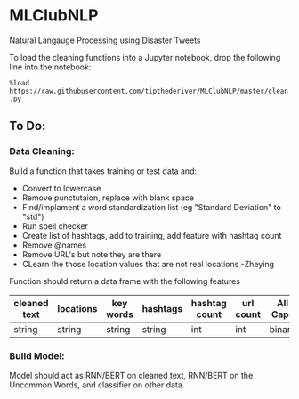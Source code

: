 # MLClubNLP
Natural Langauge Processing using Disaster Tweets

To load the cleaning functions into a Jupyter notebook, drop the following line into the notebook:

`%load https://raw.githubusercontent.com/tipthederiver/MLClubNLP/master/clean.py`


## To Do:

### Data Cleaning:

Build a function that takes training or test data and:

* Convert to lowercase 
* Remove punctutaion, replace with blank space
* Find/implament a word standardization list (eg "Standard Deviation" to "std")
* Run spell checker
* Create list of hashtags, add to training, add feature with hashtag count
* Remove @names
* Remove URL's but note they are there
* CLearn the those location values that are not real locations -Zheying 

Function should return a data frame with the following features

|cleaned text|locations|key words|hashtags|hashtag count|url count|All Caps|Uncommon Words|
|-|-|-|-|-|-|-|-|
|string|string|string|string|int|int|binary|string|


### Build Model:

Model should act as RNN/BERT on cleaned text, RNN/BERT on the Uncommon Words, and classifier on other data. 
